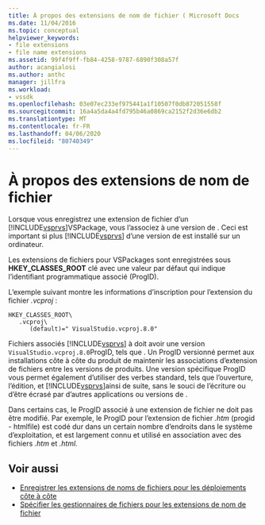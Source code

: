 ```yaml
---
title: À propos des extensions de nom de fichier ( Microsoft Docs
ms.date: 11/04/2016
ms.topic: conceptual
helpviewer_keywords:
- file extensions
- file name extensions
ms.assetid: 99f4f9ff-fb84-4258-9787-6890f308a57f
author: acangialosi
ms.author: anthc
manager: jillfra
ms.workload:
- vssdk
ms.openlocfilehash: 03e07ec233ef975441a1f10507f0db872051558f
ms.sourcegitcommit: 16a4a5da4a4fd795b46a0869ca2152f2d36e6db2
ms.translationtype: MT
ms.contentlocale: fr-FR
ms.lasthandoff: 04/06/2020
ms.locfileid: "80740349"
---
```

# <a name="about-file-name-extensions"></a>À propos des extensions de nom de fichier
Lorsque vous enregistrez une extension de fichier d’un [!INCLUDE[vsprvs](../code-quality/includes/vsprvs_md.md)]VSPackage, vous l’associez à une version de . Ceci est important si plus [!INCLUDE[vsprvs](../code-quality/includes/vsprvs_md.md)] d’une version de est installé sur un ordinateur.

 Les extensions de fichiers pour VSPackages sont enregistrées sous **HKEY_CLASSES_ROOT** clé avec une valeur par défaut qui indique l’identifiant programmatique associé (ProgID).

 L’exemple suivant montre les informations d’inscription pour l’extension du fichier *.vcproj* :

```
HKEY_CLASSES_ROOT\
   .vcproj\
      (default)=" VisualStudio.vcproj.8.0"
```

 Fichiers associés [!INCLUDE[vsprvs](../code-quality/includes/vsprvs_md.md)] à doit avoir une version `VisualStudio.vcproj.8.0`ProgID, tels que . Un ProgID versionné permet aux installations côte à côte du produit de maintenir les associations d’extension de fichiers entre les versions de produits. Une version spécifique ProgID vous permet également d’utiliser des verbes standard, tels que l’ouverture, l’édition, et [!INCLUDE[vsprvs](../code-quality/includes/vsprvs_md.md)]ainsi de suite, sans le souci de l’écriture ou d’être écrasé par d’autres applications ou versions de .

 Dans certains cas, le ProgID associé à une extension de fichier ne doit pas être modifié. Par exemple, le ProgID pour l’extension de fichier *.htm* (progid - htmlfile) est codé dur dans un certain nombre d’endroits dans le système d’exploitation, et est largement connu et utilisé en association avec des fichiers *.htm* et *.html.*

## <a name="see-also"></a>Voir aussi
- [Enregistrer les extensions de noms de fichiers pour les déploiements côte à côte](../extensibility/registering-file-name-extensions-for-side-by-side-deployments.md)
- [Spécifier les gestionnaires de fichiers pour les extensions de nom de fichier](../extensibility/specifying-file-handlers-for-file-name-extensions.md)
